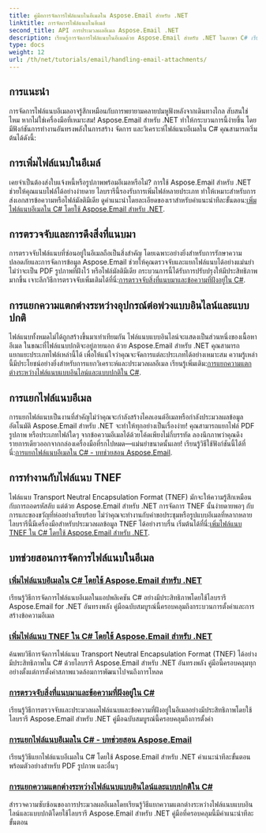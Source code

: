 ```yaml
---
title: คู่มือการจัดการไฟล์แนบในอีเมลใน Aspose.Email สำหรับ .NET
linktitle: การจัดการไฟล์แนบในอีเมล์
second_title: API การประมวลผลอีเมล Aspose.Email .NET
description: เรียนรู้การจัดการไฟล์แนบในอีเมลด้วย Aspose.Email สำหรับ .NET ในภาษา C# เรียนรู้การเพิ่ม ตรวจจับ แยก และแยกแยะไฟล์แนบด้วยคำแนะนำทีละขั้นตอน
type: docs
weight: 12
url: /th/net/tutorials/email/handling-email-attachments/
---
```

## การแนะนำ

การจัดการไฟล์แนบอีเมลอาจรู้สึกเหมือนกับการพยายามคลายปมหูฟังหลังจากเดินทางไกล สับสนใช่ไหม หากไม่ใช่เครื่องมือที่เหมาะสม! Aspose.Email สำหรับ .NET ทำให้กระบวนการนี้ง่ายขึ้น โดยมีฟังก์ชันการทำงานอันทรงพลังในการสร้าง จัดการ และวิเคราะห์ไฟล์แนบอีเมลใน C# คุณสามารถเริ่มต้นได้ดังนี้:  

## การเพิ่มไฟล์แนบในอีเมล์  

 เคยจำเป็นต้องส่งใบแจ้งหนี้หรือรูปภาพพร้อมอีเมลหรือไม่? การใช้ Aspose.Email สำหรับ .NET ช่วยให้คุณแนบไฟล์ได้อย่างง่ายดาย ไลบรารีนี้รองรับการเพิ่มไฟล์หลายประเภท ทำให้เหมาะสำหรับการส่งเอกสารข้อความหรือไฟล์มัลติมีเดีย ดูคำแนะนำโดยละเอียดของเราสำหรับคำแนะนำทีละขั้นตอน:[เพิ่มไฟล์แนบอีเมลใน C# โดยใช้ Aspose.Email สำหรับ .NET](./add-email-attachments-in-csharp/).  

## การตรวจจับและการดึงสิ่งที่แนบมา  

การตรวจจับไฟล์แนบที่ซ่อนอยู่ในอีเมลถือเป็นสิ่งสำคัญ โดยเฉพาะอย่างยิ่งสำหรับการรักษาความปลอดภัยและการจัดการข้อมูล Aspose.Email ช่วยให้คุณตรวจจับและแยกไฟล์แนบได้อย่างแม่นยำ ไม่ว่าจะเป็น PDF รูปภาพที่ฝังไว้ หรือไฟล์มัลติมีเดีย กระบวนการนี้ได้รับการปรับปรุงให้มีประสิทธิภาพมากขึ้น เจาะลึกวิธีการตรวจจับเพิ่มเติมได้ที่นี่:[การตรวจจับสิ่งที่แนบมาและข้อความที่ฝังอยู่ใน C#](./detecting-attachment-and-embedded-message-in-csharp/).  

## การแยกความแตกต่างระหว่างอุปกรณ์ต่อพ่วงแบบอินไลน์และแบบปกติ  

 ไฟล์แนบทั้งหมดไม่ได้ถูกสร้างขึ้นมาเท่าเทียมกัน ไฟล์แนบแบบอินไลน์จะแสดงเป็นส่วนหนึ่งของเนื้อหาอีเมล ในขณะที่ไฟล์แนบปกติจะอยู่ภายนอก ด้วย Aspose.Email สำหรับ .NET คุณสามารถแยกแยะประเภทไฟล์เหล่านี้ได้ เพื่อให้แน่ใจว่าคุณจะจัดการแต่ละประเภทได้อย่างเหมาะสม ความรู้เหล่านี้มีประโยชน์อย่างยิ่งสำหรับการแยกวิเคราะห์และประมวลผลอีเมล เรียนรู้เพิ่มเติม:[การแยกความแตกต่างระหว่างไฟล์แนบแบบอินไลน์และแบบปกติใน C#](./distinguishing-inline-and-regular-attachments-in-csharp/).  

## การแยกไฟล์แนบอีเมล  

การแยกไฟล์แนบเป็นงานที่สำคัญไม่ว่าคุณจะกำลังสร้างไคลเอนต์อีเมลหรือกำลังประมวลผลข้อมูลอัตโนมัติ Aspose.Email สำหรับ .NET จะทำให้ทุกอย่างเป็นเรื่องง่าย! คุณสามารถแยกไฟล์ PDF รูปภาพ หรือประเภทไฟล์ใดๆ จากข้อความอีเมลได้ด้วยโค้ดเพียงไม่กี่บรรทัด ลองนึกภาพว่าคุณดึงรายการเดียวออกจากกล่องเครื่องมือที่รกไปหมด—แม่นยำขนาดนั้นเลย! เรียนรู้วิธีใช้ฟังก์ชันนี้ได้ที่นี่:[การแยกไฟล์แนบอีเมลใน C# - บทช่วยสอน Aspose.Email](./extract-email-attachments-in-csharp/).  

## การทำงานกับไฟล์แนบ TNEF  

 ไฟล์แนบ Transport Neutral Encapsulation Format (TNEF) มักจะให้ความรู้สึกเหมือนกับการถอดรหัสลับ แต่ด้วย Aspose.Email สำหรับ .NET การจัดการ TNEF นั้นง่ายดายพอๆ กับการแกะของขวัญที่ห่ออย่างเรียบร้อย ไม่ว่าคุณจะทำงานกับคำขอประชุมหรือรูปแบบอีเมลที่หลากหลาย ไลบรารีนี้มีเครื่องมือสำหรับประมวลผลข้อมูล TNEF ได้อย่างราบรื่น เริ่มต้นได้ที่นี่:[เพิ่มไฟล์แนบ TNEF ใน C# โดยใช้ Aspose.Email สำหรับ .NET](./add-tnef-attachments-in-csharp/).  

## บทช่วยสอนการจัดการไฟล์แนบในอีเมล
### [เพิ่มไฟล์แนบอีเมลใน C# โดยใช้ Aspose.Email สำหรับ .NET](./add-email-attachments-in-csharp/)
เรียนรู้วิธีการจัดการไฟล์แนบอีเมลในแอปพลิเคชัน C# อย่างมีประสิทธิภาพโดยใช้ไลบรารี Aspose.Email for .NET อันทรงพลัง คู่มือฉบับสมบูรณ์นี้ครอบคลุมถึงกระบวนการตั้งค่าและการสร้างข้อความอีเมล
### [เพิ่มไฟล์แนบ TNEF ใน C# โดยใช้ Aspose.Email สำหรับ .NET](./add-tnef-attachments-in-csharp/)
ค้นพบวิธีการจัดการไฟล์แนบ Transport Neutral Encapsulation Format (TNEF) ได้อย่างมีประสิทธิภาพใน C# ด้วยไลบรารี Aspose.Email สำหรับ .NET อันทรงพลัง คู่มือนี้ครอบคลุมทุกอย่างตั้งแต่การตั้งค่าสภาพแวดล้อมการพัฒนาไปจนถึงการโหลด
### [การตรวจจับสิ่งที่แนบมาและข้อความที่ฝังอยู่ใน C#](./detecting-attachment-and-embedded-message-in-csharp/)
เรียนรู้วิธีการตรวจจับและประมวลผลไฟล์แนบและข้อความที่ฝังอยู่ในอีเมลอย่างมีประสิทธิภาพโดยใช้ไลบรารี Aspose.Email สำหรับ .NET คู่มือฉบับสมบูรณ์นี้ครอบคลุมถึงการตั้งค่า
### [การแยกไฟล์แนบอีเมลใน C# - บทช่วยสอน Aspose.Email](./extract-email-attachments-in-csharp/)
เรียนรู้วิธีแยกไฟล์แนบอีเมลใน C# โดยใช้ Aspose.Email สำหรับ .NET คำแนะนำทีละขั้นตอนพร้อมตัวอย่างสำหรับ PDF รูปภาพ และอื่นๆ
### [การแยกความแตกต่างระหว่างไฟล์แนบแบบอินไลน์และแบบปกติใน C#](./distinguishing-inline-and-regular-attachments-in-csharp/)
สำรวจความซับซ้อนของการประมวลผลอีเมลโดยเรียนรู้วิธีแยกความแตกต่างระหว่างไฟล์แนบแบบอินไลน์และแบบปกติโดยใช้ไลบรารี Aspose.Email สำหรับ .NET คู่มือที่ครอบคลุมนี้มีคำแนะนำทีละขั้นตอน
